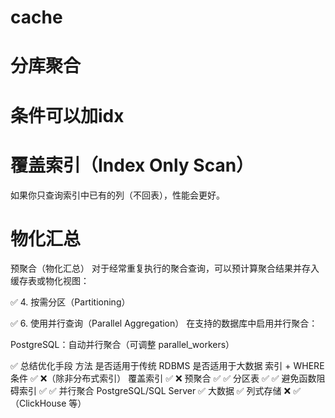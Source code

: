 

# cache

# 分库聚合

# 条件可以加idx


# 覆盖索引（Index Only Scan）
如果你只查询索引中已有的列（不回表），性能会更好。

# 物化汇总

预聚合（物化汇总）
对于经常重复执行的聚合查询，可以预计算聚合结果并存入缓存表或物化视图：

✅ 4. 按需分区（Partitioning）

✅ 6. 使用并行查询（Parallel Aggregation）
在支持的数据库中启用并行聚合：

PostgreSQL：自动并行聚合（可调整 parallel_workers）

✅ 总结优化手段
方法	是否适用于传统 RDBMS	是否适用于大数据
索引 + WHERE 条件	✅	❌（除非分布式索引）
覆盖索引	✅	❌
预聚合	✅	✅
分区表	✅	✅
避免函数阻碍索引	✅	✅
并行聚合	PostgreSQL/SQL Server ✅	大数据 ✅
列式存储	❌	✅（ClickHouse 等）